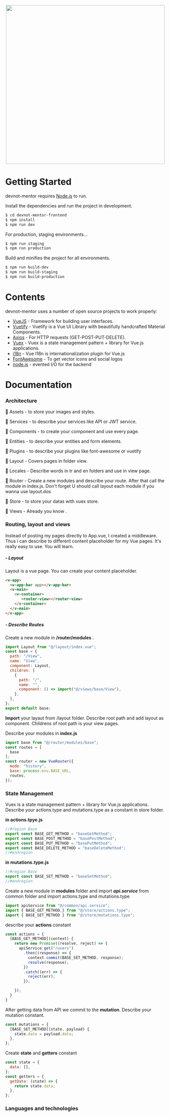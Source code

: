 <p align="center">
<img width="500" src="https://user-images.githubusercontent.com/50195250/122681498-3a4d2f00-d1fd-11eb-9dac-14d84fc568e0.png">
</p>

# Getting Started

devnot-mentor requires [Node.js](https://nodejs.org/) to run.

Install the dependencies and run the project in development.

```sh
$ cd devnot-mentor-frontend
$ npm install
$ npm run dev
```

For production, staging environments...

```sh
$ npm run staging
$ npm run production
```

Build and minifies the project for all environments.

```sh
$ npm run build-dev
$ npm run build-staging
$ npm run build-production
```

# Contents

devnot-mentor uses a number of open source projects to work properly:

* [VueJS](https://vuejs.org/) - Framework for building user interfaces.
* [Vuetify](https://vuetifyjs.com/) - Vuetify is a Vue UI Library with beautifully handcrafted Material Components.
* [Axios](https://github.com/imcvampire/vue-axios) - For HTTP requests (GET-POST-PUT-DELETE).
* [Vuex](https://vuex.vuejs.org/) - Vuex is a state management pattern + library for Vue.js applications.
* [i18n](https://kazupon.github.io/vue-i18n/) - Vue I18n is internationalization plugin for Vue.js
* [FontAwesome](https://github.com/FortAwesome/vue-fontawesome) - To get vector icons and social logos
* [node.js](https://nodejs.org/en/) - evented I/O for the backend

# Documentation

### Architecture

📁 Assets - to store your images and styles.

📁 Services - to describe your services like API or JWT service.

📁 Components - to create your component and use every page.

📁 Entities - to describe your entities and form elements.

📁 Plugins - to describe your plugins like font-awesome or vuetify

📁 Layout - Covers pages in folder view.

📁 Locales - Describe words in tr and en folders and use in view page.

📁 Router - Create a new modules and describe your route.  After that call the module in index.js. Don't forget U should  call layout each module if you wanna use layout.dos

📁 Store - to store your datas with vuex store.

📁 Views - Already you know .

### Routing, layout and views

Instead of posting my pages directly to App.vue, I created a middleware. Thus i can describe to different content placeholder for my Vue pages.  It's really easy to use. You will learn.

##### - Layout

Layout is a vue page. You can create your content placeholder.

```html
<v-app>
  <v-app-bar app></v-app-bar>
  <v-main>
    <v-container>
       <router-view></router-view>
    </v-container>
  </v-main>
</v-app>
```

##### - Describe Routes

Create a new module in **/router/modules** . 

```javascript
import Layout from "@/layout/index.vue";
const base = {
  path: "/View",
  name: "View",
  component: Layout,
  children: [
    {
      path: "/",
      name: "",
      component: () => import("@/views/base/View"),
    },
  ],
};
export default base;
```

**Import** your layaut from /layout folder.  Describe root path and add layout as component. Childrens of root path is your view pages.

Describe your modules in **index.js**

```javascript
import base from "@/router/modules/base";
const routes = [
  base
];
const router = new VueRouter({
  mode: "history",
  base: process.env.BASE_URL,
  routes,
});

```

### State Management

Vuex is a state management pattern + library for Vue.js applications. Describe your actions.type and mutations.type as a constant in store folder.

**in actions.tpye.js**

```javascript
//#region Base
export const BASE_GET_METHOD = "baseGetMethod";
export const BASE_POST_METHOD = "basePostMethod";
export const BASE_PUT_METHOD = "basePutMethod";
export const BASE_DELETE_METHOD = "baseDeleteMethod";
//#endregion

```

**in mutations.type.js**

```javascript
//#region Base
export const BASE_SET_METHOD = "baseSetMethod";
//#endregion
```

Create a new module in **modules** folder and import  ***api.service***  from common folder and  import actions.type and mutations.type

```javascript
import apiService from "@/common/api.service";
import { BASE_GET_METHOD,} from "@/store/actions.type";
import { BASE_SET_METHOD } from "@/store/mutations.type";
```

describe your **actions** constant

```javascript
const actions = {
  [BASE_GET_METHOD](context) {
    return new Promise((resolve, reject) => {
      apiService.get("/users")
        .then((response) => {
          context.commit(BASE_SET_METHOD, response);
          resolve(response);
        })
        .catch((err) => {
          reject(err);
        });

    });
  }
}
```

After getting data from API we commit to the **mutation**. Describe your mutation constant.

```javascript
const mutations = {
  [BASE_SET_METHOD](state, payload) {
    state.data = payload.data;
  },
};
```

Create **state** and **getters** constant

```javascript
const state = {
  data: [],
};
const getters = {
  getData: (state) => {
    return state.data;
  },
};
```



### Languages and technologies
